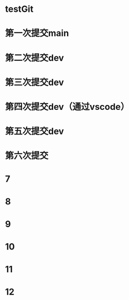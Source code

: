 # testGit
# 第一次提交main
# 第二次提交dev
# 第三次提交dev
# 第四次提交dev（通过vscode）
# 第五次提交dev
# 第六次提交
# 7

# 8

# 9

# 10

# 11

# 12